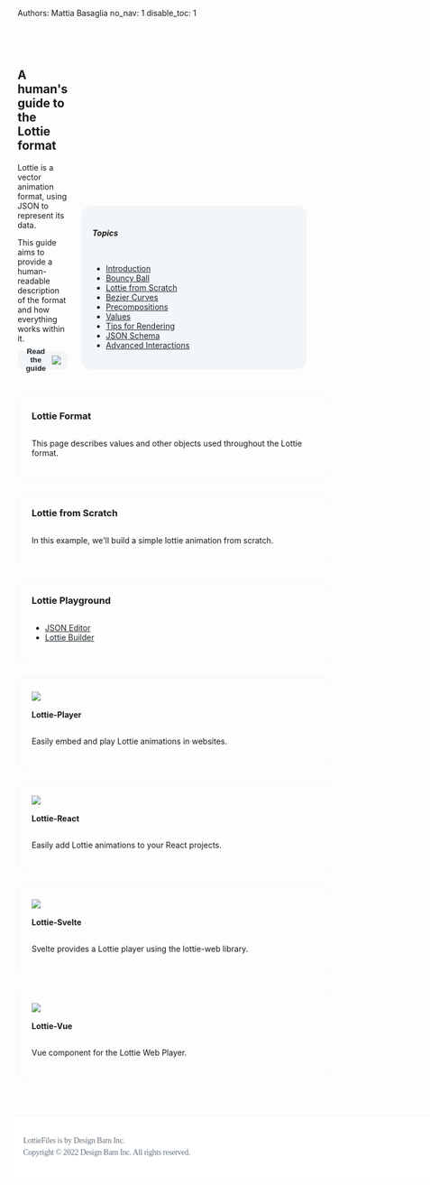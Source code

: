 Authors: Mattia Basaglia
no_nav: 1
disable_toc: 1


<style>
    .index-page {
        margin-top: 36px;
        margin-bottom: 200px;
    }
    .index-page a:hover{
        color: #00C1A2;
        text-decoration: none;
    }
    .index-card-header {
        display: flex;
        flex-direction: row;
        align-items: flex-end;
        padding: 24px 8px;
        gap: 24px;
        width: 1200px;
    }
    .index-card-header-content {
        display: flex;
        flex-direction: column;
        align-items: flex-start;
        padding: 0px;
        gap: 16px;
        width: 768px;
    }
    .index-card-header-nav{
        display: flex;
        flex-direction: column;
        align-items: flex-start;
        padding: 20px;
        gap: 8px;
        width: 360px;
        background: #F3F6F8;
        border-radius: 16px;
        flex: none;
        order: 1;
        flex-grow: 0;
    }
    .index-page a {
        color: #20272C
    }
    .index-card-lg {
        display: flex;
        flex-direction: column;
        justify-content: center;
        align-items: flex-start;
        gap: 16px;
        width: 588px;
        height: 200px;
        padding: 24px;
        border-radius: 12px;
        border: 1px solid #F3F6F8;
        cursor: pointer;
    }
    .index-card-sm {
        display: flex;
        flex-direction: column;
        justify-content: center;
        align-items: flex-start;
        gap: 16px;
        width: 282px;
        left: 0px;
        top: 0px;
        border-radius: 12px;
        padding: 24px;
        border: 1px solid #F3F6F8;
        cursor: pointer;
    }
    .index-footer {
        box-sizing: border-box;
        display: flex;
        flex-direction: row;
        justify-content: center;
        align-items: center;
        padding: 24px;
        width: 100vw;
        height: 110px;
        border-top: 1px solid #F3F6F8;
        position: fixed;
        bottom: 0px;
        left: 0px;
        background: white;
    }
    .index-footer-content {
        display: flex;
        flex-direction: row;
        align-items: flex-start;
        padding: 10px;
        gap: 10px;
        width: 1200px;
    }
    .index-footer-content > p {
        font-family: 'Karla';
        font-style: normal;
        font-weight: 400;
        font-size: 14px;
        line-height: 150%;
        letter-spacing: -0.02em;
        color: #63727E;
    }
    .index-topic-header {
        margin: 0
    }
    .index-card-lg:hover {
        border: 1px solid #D9E0E6;
    }
    .index-card-sm:hover {
        border: 1px solid #D9E0E6;
    }
    .index-container-top{
        display: flex;
        flex-direction: row;
        align-items: flex-start;
        padding: 0px;
        gap: 24px;
        margin-top: 24px;
    }
    .index-card-header-content > h2 {
        margin: 0;
    }

    .lottie-button{
        display: flex;
        flex-direction: row;
        justify-content: center;
        align-items: center;
        padding: 4px 12px;
        gap: 8px;
        height: 32px;
        background: #F3F6F8;
        border-radius: 8px;
        border: 0;
        color: #20272C;
    }

    .lottie-button:hover {
        background: #D9E0E6;
    }

    .lottie-button:focus {
        background: #F3F6F8;
        /* focus-on-light */
        box-shadow: 0px 0px 0px 1px #FFFFFF, 0px 0px 0px 3px #00DDB3;
    }

    @media (max-width: 800px) {
        .index-card-header-nav {
            display: none;
        }
    }

    @media (max-height: 1200px) {
            .index-page {
                margin-bottom: 0px;
            }
            .index-footer {
            margin-top: 64px;
            margin-left: -16px;
            position: static;
        }
    }

    @media (max-width: 1200px) {
        .index-card-header{
            width: 100%;
        }
    }

    @media (max-width: 1000px) {
        .index-card-header {
            padding: 24px 0;
        }
        .index-container-top {
            flex-direction : column;
            padding: 0;
        }

        .index-card-lg {
            width: 100%;
            height: auto;
        }

        .index-card-sm {
            width: 100%;
            height: auto;
        }

        .index-footer {
            padding: 16px;
        }
        .index-page {
                margin-bottom: 0px;
            }
        .index-footer {
            margin-top: 64px;
            margin-left: -16px;
            position: static;
        }
    }
</style>

<script src="https://unpkg.com/@lottiefiles/lottie-player@1.5.7/dist/lottie-player.js"></script>
<div class="index-page">
    <div class="index-card-header">
        <div class="index-card-header-content">
            <lottie src="https://assets9.lottiefiles.com/private_files/lf30_smcmhowt.json" loop="true" buttons="false" background="none" />
            <h2>A human's guide to the Lottie format</h2>
            <p>Lottie is a vector animation format, using JSON to represent its data.</p>
            <p>
            This guide aims to provide a human-readable description of the format and how everything works within it.
            </p>
            <button class="lottie-button"  onclick="window.location='/lottie-docs/Introduction/'" style="font-weight: bold;">Read the guide<img src="/lottie-docs/img/icon-right-arrow.svg"/></button>
        </div>
        <div class="index-card-header-nav">
            <h5>Topics</h5>
            <ul>
                <li><a href="/lottie-docs/Introduction/">Introduction</a></li>
                <li><a href="/lottie-docs/breakdown/bouncy_ball/">Bouncy Ball</a></li>
                <li><a href="/lottie-docs/breakdown/lottie_from_scratch/">Lottie from Scratch</a></li>
                <li><a href="/lottie-docs/breakdown/bezier/">Bezier Curves </a></li>
                <li><a href="/lottie-docs/breakdown/precomps/">Precompositions</a></li>
                <li><a href="/lottie-docs/values/">Values</a></li>
                <li><a href="/lottie-docs/rendering/">Tips for Rendering</a></li>
                <li><a href="/lottie-docs/schema/">JSON Schema</a></li>
                <li><a href="/lottie-docs/advanced_interactions/">Advanced Interactions</a></li>
            </ul>
        </div>
    </div>
    <div class="index-container-top">
        <div class="index-card-lg" onclick="window.location='/lottie-docs/values/'">
            <h3 class="index-topic-header">Lottie Format</h3>
            <p>This page describes values and other objects used throughout the Lottie format.</p>
        </div>
        <div class="index-card-lg">
            <h3 class="index-topic-header" onclick="window.location='/lottie-docs/breakdown/lottie_from_scratch/'">Lottie from Scratch</h3>
            <p>In this example, we'll build a simple lottie animation from scratch.</p>
        </div>
        <div class="index-card-lg" onclick="window.location='/lottie-docs/playground/json_editor/'">
            <h3 class="index-topic-header">Lottie Playground</h3>
            <ul>
                <li><a href="/lottie-docs/playground/json_editor/">JSON Editor</a></li>
                <li><a href="/lottie-docs/playground/builder/">Lottie Builder</a> </li>
            </ul>
        </div>
    </div>
    <div class="index-container-top">
        <div class="index-card-sm"  onclick="window.location='https://docs.lottiefiles.com/lottie-player/components/lottie-player'">
            <img src="/lottie-docs/img/logo-lottie.svg"/>
            <h4 class="index-topic-header">Lottie-Player</h4>
            <p>Easily embed and play Lottie animations in websites.</p>
        </div>
        <div class="index-card-sm" onclick="window.location='https://docs.lottiefiles.com/lottie-player/components/lottie-react'">
            <img src="/lottie-docs/img/logo-react.svg"/>
            <h4 class="index-topic-header">Lottie-React</h4>
            <p>Easily add Lottie animations to your React projects.</p>
        </div>
        <div class="index-card-sm" onclick="window.location='https://docs.lottiefiles.com/lottie-player/components/lottie-svelte'">
            <img src="/lottie-docs/img/logo-svelte.svg"/>
            <h4 class="index-topic-header">Lottie-Svelte</h4>
            <p>Svelte provides a Lottie player using the lottie-web library.</p>
        </div>
        <div class="index-card-sm" onclick="window.location='https://docs.lottiefiles.com/lottie-player/components/lottie-vue'">
            <img src="/lottie-docs/img/vue-logo.svg"/>
            <h4 class="index-topic-header">Lottie-Vue</h4>
            <p>Vue component for the Lottie Web Player.</p>
        </div>
    </div>
    <div class="index-footer">
        <div class="index-footer-content">
            <p>
            LottieFiles is by Design Barn Inc.<br/>
            Copyright © 2022 Design Barn Inc. All rights reserved.
            </p>
        </div>
    </div>
</div>

